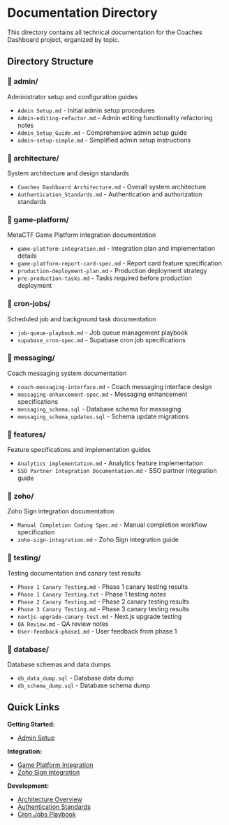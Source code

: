 # Documentation Directory

This directory contains all technical documentation for the Coaches Dashboard project, organized by topic.

## Directory Structure

### 📁 admin/
Administrator setup and configuration guides
- `Admin Setup.md` - Initial admin setup procedures
- `Admin-editing-refactor.md` - Admin editing functionality refactoring notes
- `Admin_Setup_Guide.md` - Comprehensive admin setup guide
- `admin-setup-simple.md` - Simplified admin setup instructions

### 📁 architecture/
System architecture and design standards
- `Coaches Dashboard Architecture.md` - Overall system architecture
- `Authentication_Standards.md` - Authentication and authorization standards

### 📁 game-platform/
MetaCTF Game Platform integration documentation
- `game-platform-integration.md` - Integration plan and implementation details
- `game-platform-report-card-spec.md` - Report card feature specification
- `production-deployment-plan.md` - Production deployment strategy
- `pre-production-tasks.md` - Tasks required before production deployment

### 📁 cron-jobs/
Scheduled job and background task documentation
- `job-queue-playbook.md` - Job queue management playbook
- `supabase_cron-spec.md` - Supabase cron job specifications

### 📁 messaging/
Coach messaging system documentation
- `coach-messaging-interface.md` - Coach messaging interface design
- `messaging-enhancement-spec.md` - Messaging enhancement specifications
- `messaging_schema.sql` - Database schema for messaging
- `messaging_schema_updates.sql` - Schema update migrations

### 📁 features/
Feature specifications and implementation guides
- `Analytics implementation.md` - Analytics feature implementation
- `SSO Partner Integration Documentation.md` - SSO partner integration guide

### 📁 zoho/
Zoho Sign integration documentation
- `Manual Completion Coding Spec.md` - Manual completion workflow specification
- `zoho-sign-integration.md` - Zoho Sign integration guide

### 📁 testing/
Testing documentation and canary test results
- `Phase 1 Canary Testing.md` - Phase 1 canary testing results
- `Phase 1 Canary Testing.txt` - Phase 1 testing notes
- `Phase 2 Canary Testing.md` - Phase 2 canary testing results
- `Phase 3 Canary Testing.md` - Phase 3 canary testing results
- `nextjs-upgrade-canary-test.md` - Next.js upgrade testing
- `QA Review.md` - QA review notes
- `User-feedback-phase1.md` - User feedback from phase 1

### 📁 database/
Database schemas and data dumps
- `db_data_dump.sql` - Database data dump
- `db_schema_dump.sql` - Database schema dump

## Quick Links

**Getting Started:**
- [Admin Setup](./admin/admin-setup-simple.md)

**Integration:**
- [Game Platform Integration](./game-platform/game-platform-integration.md)
- [Zoho Sign Integration](./zoho/zoho-sign-integration.md)

**Development:**
- [Architecture Overview](./architecture/Coaches%20Dashboard%20Architecture.md)
- [Authentication Standards](./architecture/Authentication_Standards.md)
- [Cron Jobs Playbook](./cron-jobs/job-queue-playbook.md)
